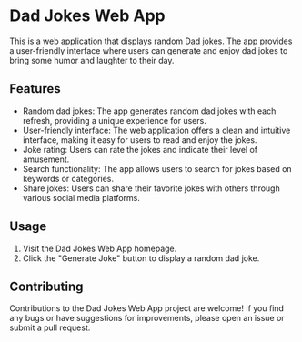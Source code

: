 # Dad Jokes Web App

This is a web application that displays random Dad jokes. The app provides a user-friendly interface where users can generate and enjoy dad jokes to bring some humor and laughter to their day.

## Features

- Random dad jokes: The app generates random dad jokes with each refresh, providing a unique experience for users.
- User-friendly interface: The web application offers a clean and intuitive interface, making it easy for users to read and enjoy the jokes.
- Joke rating: Users can rate the jokes and indicate their level of amusement.
- Search functionality: The app allows users to search for jokes based on keywords or categories.
- Share jokes: Users can share their favorite jokes with others through various social media platforms.

## Usage

1. Visit the Dad Jokes Web App homepage.
2. Click the "Generate Joke" button to display a random dad joke.

## Contributing

Contributions to the Dad Jokes Web App project are welcome! If you find any bugs or have suggestions for improvements, please open an issue or submit a pull request.
